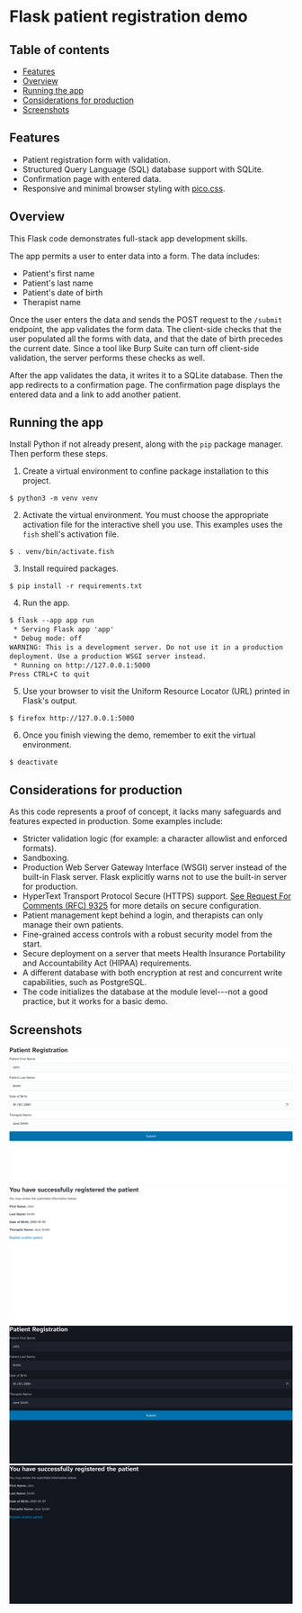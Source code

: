 # Flask patient registration demo

## Table of contents

<!-- mtoc-start -->

- [Features](#features)
- [Overview](#overview)
- [Running the app](#running-the-app)
- [Considerations for production](#considerations-for-production)
- [Screenshots](#screenshots)

<!-- mtoc-end -->

## Features

- Patient registration form with validation.
- Structured Query Language (SQL) database support with SQLite.
- Confirmation page with entered data.
- Responsive and minimal browser styling with
  [pico.css](https://github.com/picocss/pico).

## Overview

This Flask code demonstrates full-stack app development skills.

The app permits a user to enter data into a form. The data includes:

- Patient's first name
- Patient's last name
- Patient's date of birth
- Therapist name

Once the user enters the data and sends the POST request to the
`/submit` endpoint, the app validates the form data. The client-side
checks that the user populated all the forms with data, and that the
date of birth precedes the current date. Since a tool like Burp Suite
can turn off client-side validation, the server performs these checks as
well.

After the app validates the data, it writes it to a SQLite database.
Then the app redirects to a confirmation page. The confirmation page
displays the entered data and a link to add another patient.

## Running the app

Install Python if not already present, along with the `pip` package
manager. Then perform these steps.

1. Create a virtual environment to confine package installation to
   this project.

```shell
$ python3 -m venv venv
```

2. Activate the virtual environment. You must choose the appropriate
   activation file for the interactive shell you use. This examples uses
   the `fish` shell's activation file.

```shell
$ . venv/bin/activate.fish
```

3. Install required packages.

```shell
$ pip install -r requirements.txt
```

4. Run the app.

```shell
$ flask --app app run
 * Serving Flask app 'app'
 * Debug mode: off
WARNING: This is a development server. Do not use it in a production deployment. Use a production WSGI server instead.
 * Running on http://127.0.0.1:5000
Press CTRL+C to quit

```

5. Use your browser to visit the Uniform Resource Locator (URL) printed
   in Flask's output.

```shell
$ firefox http://127.0.0.1:5000
```

6. Once you finish viewing the demo, remember to exit the virtual environment.

```shell
$ deactivate
```

## Considerations for production

As this code represents a proof of concept, it lacks many safeguards and
features expected in production. Some examples include:

- Stricter validation logic (for example: a character allowlist and
  enforced formats).
- Sandboxing.
- Production Web Server Gateway Interface (WSGI) server instead of the
  built-in Flask server. Flask explicitly warns not to use the built-in
  server for production.
- HyperText Transport Protocol Secure (HTTPS) support. [See Request For
  Comments (RFC) 9325](https://datatracker.ietf.org/doc/rfc9325) for more
  details on secure configuration.
- Patient management kept behind a login, and therapists can only manage
  their own patients.
- Fine-grained access controls with a robust security model from the
  start.
- Secure deployment on a server that meets Health Insurance
  Portability and Accountability Act (HIPAA) requirements.
- A different database with both encryption at rest and concurrent write
  capabilities, such as PostgreSQL.
- The code initializes the database at the module level---not a good
  practice, but it works for a basic demo.

## Screenshots

![Patient registration (light theme)](./screenshots/patient_registration-light.png)
![Confirmation page (light theme)](./screenshots/successfully_registered_patient-light.png)
![Patient registration (dark theme)](./screenshots/patient_registration-dark.png)
![Confirmation page (dark theme)](./screenshots/successfully_registered_patient-dark.png)
